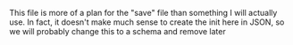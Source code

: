 This file is more of a plan for the "save" file than something I will actually use. In fact, it doesn't make much sense to create the init here in JSON, so we will probably change this to a schema and remove later